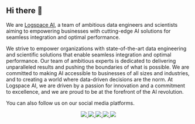 ## Hi there 👋

We are [Logspace AI](https://logspace.ai/), a team of ambitious data engineers and scientists aiming to empowering businesses with cutting-edge AI solutions for seamless integration and optimal performance.

We strive to empower organizations with state-of-the-art data engineering and scientific solutions that enable seamless integration and optimal performance. Our team of ambitious experts is dedicated to delivering unparalleled results and pushing the boundaries of what is possible. We are committed to making AI accessible to businesses of all sizes and industries, and to creating a world where data-driven decisions are the norm. At Logspace AI, we are driven by a passion for innovation and a commitment to excellence, and we are proud to be at the forefront of the AI revolution.

You can also follow us on our social media platforms.

<p align="center">
<a href="https://logspace.ai/">
<img src="https://img.shields.io/badge/Web-681DFF?style=for-the-badge&logo=web&logoColor=white" />
</a>
<a href="https://www.linkedin.com/company/logspace-ai">
<img src="https://img.shields.io/badge/LinkedIn-0077B5?style=for-the-badge&logo=linkedin&logoColor=white" />
</a>
<a href="https://twitter.com/LogspaceAI">
<img src="https://img.shields.io/badge/Twitter-2F9EFD?style=for-the-badge&logo=twitter&logoColor=blue"/>
</a>
<a href="https://www.youtube.com/@logspace_ai/">
<img src="https://img.shields.io/badge/YouTube-FFFFFF?style=for-the-badge&logo=youtube&logoColor=red"/>
</a>
<a href="https://medium.com/logspace">
<img src="https://img.shields.io/badge/Medium-FFD606?style=for-the-badge&logo=medium&logoColor=black"/>
</a>
</p>
